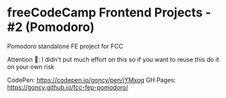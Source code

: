 # freeCodeCamp Frontend Projects - #2 (Pomodoro)
Pomodoro standalone FE project for FCC

Attention 🚨: I didn't put much effort on this so if you want to reuse this do it on your own risk

CodePen: https://codepen.io/goncy/pen/jYMxoq
GH Pages: https://goncy.github.io/fcc-fep-pomodoro/
